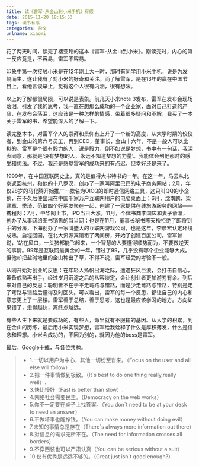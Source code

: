```yaml
---
title: 读《雷军-从金山到小米手机》有感
date: 2015-11-28 18:15:53
tags: 读书有感
categories: 杂文
urlname: xiaomi
---
```


花了两天时间，读完了褚亚玲的这本《雷军-从金山到小米》。刚读完时，内心的第一反应竟是，不容易，雷军不容易。

印象中第一次接触小米是在12年刚上大一时，那时有同学用小米手机，说是为发烧而生，遂让我有了对小米的好奇和关注。而了解雷军，是在13年的赢在中国节目上，看他言谈举止，觉得这个人很有内涵，很有想法。
<!-- more -->

以上的了解都很局限，可以说是表象。前几天小米note 3发布，雷军在发布会现场落泪，引发了我的思考，我一直在想那么成功的一个企业家，面对自己打造的产品，在发布会落泪，这应该是一种怎样的情感，带着很多疑问和不解，我买了一本关于雷军的书，希望能深入的了解一下。

读完整本书，对雷军个人的崇拜和景仰有上升了一个新的高度，从大学时期的佼佼者，到金山的第六号员工，再到CEO，董事长，金山十六年，不是一般人可以比拟的。雷军是个很有毅力的人，说是毅力，倒不如说是梦想，书中有一句话，我深表同意，那就是‘没有梦想的人，永远不知道梦想的力量’。我能体会到他那时的感受和想法。不过，我还是感觉雷军的成功来的有点迟，但幸好还是来了。

1999年，在中国互联网史上，真的是值得大书特书的一年。在这一年，马云从北京返回杭州，和他的十八罗汉，创办了一家叫阿里巴巴的电子商务网站；2月，年仅28岁的马化腾开始推广一款名为OICQ的即时通信网络工具，这只叫QQ的小企鹅，在不久后便出现在中国千家万户互联网用户的电脑桌面上；6月，沈南鹏、梁建章、季琦、范敏四个好朋友聚在一起，创建了一家提供在线旅游服务的网站——携程网；7月，中华网上市，IPO当日大涨，11月，个体书商李国庆和妻子俞渝，创办了从事网络图书销售的当当网；也是在11月，董事长秘书陈天桥拒绝了即将到手的分房，下海创办了一家叫盛大的互联网游戏公司，也是这年，李彦宏认定环境成熟，启程回国，在北大资源宾馆租了两间房，开始了创建百度公司。雷军曾说，‘站在风口，一头猪都能飞起来，一个智慧的人要懂得顺势而为，不要做逆天的事情。99年是互联网最黄金的一年，错过了99，几乎没有哪个企业能够大成。但他却把盐碱地里的金山种出了草，不得不说，雷军经受的考验不一般。

从刚开始对创业的反思：在年轻人扬帆出海之际，遭遇狂风巨浪，会打击自信心，筹备成熟再出手，经过岁月沉淀之后的从容淡定，会让创业者更加游刃有余。到后来对自己的反思：聪明者不在于不走弯路与错路，而是少走弯路与错路，特别是走了弯路与错路后懂得及时回头。可以看出，雷军的每一个反思，都让自己的内心和意志更上了一层楼。雷军善于总结，善于思考，这也是最应该学习的地方。方向如果错了，走得越快，离终点越远。

有些人生下来就是要成功的，有些人，命里就有不服输的基因。从大学的积累，到在金山的历练，最后用小米实现梦想，雷军给我诠释了什么是厚积薄发，什么是信念和理想。小米会成功的，不因为别的，就因为他的boss是雷军。

最后，Google十戒，与各位共勉。

> * 1.一切以用户为中心，其他一切纷至沓来。（Focus on the user and all else will follow）.
> * 2.把一件事情做到极致。（It`s best to do one thing really,really well）.
> * 3.快比慢好（Fast is better than slow）.
> * 4.网络社会需要民主。（Democracy on the web works）
> * 5.你不一定要在桌子上找答案。（You don`t need to be at your desk to need an answer）
> * 6.不做坏事也能挣钱。（You can make money without doing evil）
> * 7.未知的事情总是存在（There`s always more information out there）
> * 8.对信息的需求无所不在。（The need for information crosses all borders）
> * 9.不穿西装也可以严肃认真（You can be serious without a suit）
> * 10.仅有优秀是远远不够的。（Great just isn`t good enough?）